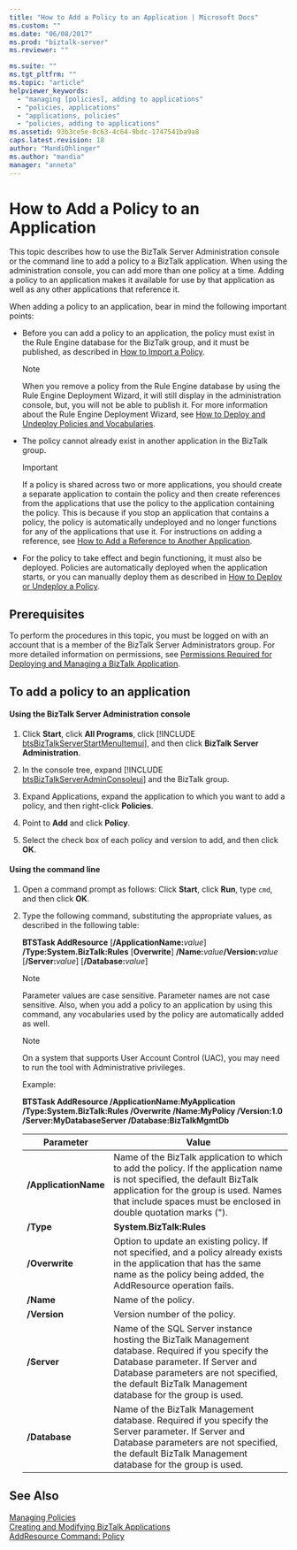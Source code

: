 ```yaml
---
title: "How to Add a Policy to an Application | Microsoft Docs"
ms.custom: ""
ms.date: "06/08/2017"
ms.prod: "biztalk-server"
ms.reviewer: ""

ms.suite: ""
ms.tgt_pltfrm: ""
ms.topic: "article"
helpviewer_keywords: 
  - "managing [policies], adding to applications"
  - "policies, applications"
  - "applications, policies"
  - "policies, adding to applications"
ms.assetid: 93b3ce5e-8c63-4c64-9bdc-1747541ba9a8
caps.latest.revision: 18
author: "MandiOhlinger"
ms.author: "mandia"
manager: "anneta"
---
```

# How to Add a Policy to an Application
This topic describes how to use the BizTalk Server Administration console or the command line to add a policy to a BizTalk application. When using the administration console, you can add more than one policy at a time. Adding a policy to an application makes it available for use by that application as well as any other applications that reference it.  
  
 When adding a policy to an application, bear in mind the following important points:  
  
-   Before you can add a policy to an application, the policy must exist in the Rule Engine database for the BizTalk group, and it must be published, as described in [How to Import a Policy](../core/how-to-import-a-policy.md).  
  
    > [!NOTE]
    >  When you remove a policy from the Rule Engine database by using the Rule Engine Deployment Wizard, it will still display in the administration console, but, you will not be able to publish it. For more information about the Rule Engine Deployment Wizard, see [How to Deploy and Undeploy Policies and Vocabularies](../core/how-to-deploy-and-undeploy-policies-and-vocabularies.md).  
  
-   The policy cannot already exist in another application in the BizTalk group.  
  
    > [!IMPORTANT]
    >  If a policy is shared across two or more applications, you should create a separate application to contain the policy and then create references from the applications that use the policy to the application containing the policy. This is because if you stop an application that contains a policy, the policy is automatically undeployed and no longer functions for any of the applications that use it. For instructions on adding a reference, see [How to Add a Reference to Another Application](../core/how-to-add-a-reference-to-another-application.md).  
  
-   For the policy to take effect and begin functioning, it must also be deployed. Policies are automatically deployed when the application starts, or you can manually deploy them as described in [How to Deploy or Undeploy a Policy](../core/how-to-deploy-or-undeploy-a-policy.md).  
  
## Prerequisites  
 To perform the procedures in this topic, you must be logged on with an account that is a member of the BizTalk Server Administrators group. For more detailed information on permissions, see [Permissions Required for Deploying and Managing a BizTalk Application](../core/permissions-required-for-deploying-and-managing-a-biztalk-application.md).  
  
## To add a policy to an application  
  
#### Using the BizTalk Server Administration console  
  
1. Click <strong>Start</strong>, click <strong>All Programs</strong>, click [!INCLUDE [btsBizTalkServerStartMenuItemui](../includes/btsbiztalkserverstartmenuitemui-md.md)], and then click <strong>BizTalk Server Administration</strong>.  
  
2. In the console tree, expand [!INCLUDE [btsBizTalkServerAdminConsoleui](../includes/btsbiztalkserveradminconsoleui-md.md)] and the BizTalk group.  
  
3. Expand Applications, expand the application to which you want to add a policy, and then right-click **Policies**.  
  
4. Point to **Add** and click **Policy**.  
  
5. Select the check box of each policy and version to add, and then click **OK**.  
  
#### Using the command line  
  
1. Open a command prompt as follows: Click **Start**, click **Run**, type `cmd`, and then click **OK**.  
  
2. Type the following command, substituting the appropriate values, as described in the following table:  
  
    <strong>BTSTask AddResource</strong> [<strong>/ApplicationName:</strong><em>value</em>] <strong>/Type:System.BizTalk:Rules</strong> [<strong>Overwrite</strong>] <strong>/Name:</strong><em>value</em><strong>/Version:</strong><em>value</em> [<strong>/Server:</strong><em>value</em>] [<strong>/Database:</strong><em>value</em>]  
  
   > [!NOTE]
   >  Parameter values are case sensitive. Parameter names are not case sensitive. Also, when you add a policy to an application by using this command, any vocabularies used by the policy are automatically added as well.  
  
   > [!NOTE]
   >  On a system that supports User Account Control (UAC), you may need to run the tool with Administrative privileges.  
  
    Example:  
  
    **BTSTask AddResource /ApplicationName:MyApplication /Type:System.BizTalk:Rules /Overwrite /Name:MyPolicy /Version:1.0 /Server:MyDatabaseServer /Database:BizTalkMgmtDb**  
  
   |Parameter|Value|  
   |---------------|-----------|  
   |**/ApplicationName**|Name of the BizTalk application to which to add the policy. If the application name is not specified, the default BizTalk application for the group is used. Names that include spaces must be enclosed in double quotation marks (").|  
   |**/Type**|**System.BizTalk:Rules**|  
   |**/Overwrite**|Option to update an existing policy. If not specified, and a policy already exists in the application that has the same name as the policy being added, the AddResource operation fails.|  
   |**/Name**|Name of the policy.|  
   |**/Version**|Version number of the policy.|  
   |**/Server**|Name of the SQL Server instance hosting the BizTalk Management database. Required if you specify the Database parameter. If Server and Database parameters are not specified, the default BizTalk Management database for the group is used.|  
   |**/Database**|Name of the BizTalk Management database. Required if you specify the Server parameter. If Server and Database parameters are not specified, the default BizTalk Management database for the group is used.|  
  
## See Also  
 [Managing Policies](../core/managing-policies.md)   
 [Creating and Modifying BizTalk Applications](../core/creating-and-modifying-biztalk-applications.md)   
 [AddResource Command: Policy](../core/addresource-command-policy.md)